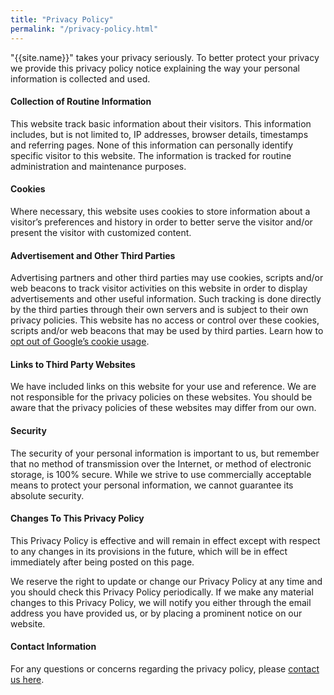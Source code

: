 ```yaml
---
title: "Privacy Policy"
permalink: "/privacy-policy.html"
---
```


"{{site.name}}" takes your privacy seriously. To better protect your privacy we provide this privacy policy notice explaining the way your personal information is collected and used.


#### Collection of Routine Information

This website track basic information about their visitors. This information includes, but is not limited to, IP addresses, browser details, timestamps and referring pages. None of this information can personally identify specific visitor to this website. The information is tracked for routine administration and maintenance purposes.


#### Cookies

Where necessary, this website uses cookies to store information about a visitor’s preferences and history in order to better serve the visitor and/or present the visitor with customized content.


#### Advertisement and Other Third Parties

Advertising partners and other third parties may use cookies, scripts and/or web beacons to track visitor activities on this website in order to display advertisements and other useful information. Such tracking is done directly by the third parties through their own servers and is subject to their own privacy policies. This website has no access or control over these cookies, scripts and/or web beacons that may be used by third parties. Learn how to [opt out of Google’s cookie usage](http://www.google.com/privacy_ads.html).


#### Links to Third Party Websites

We have included links on this website for your use and reference. We are not responsible for the privacy policies on these websites. You should be aware that the privacy policies of these websites may differ from our own.


#### Security

The security of your personal information is important to us, but remember that no method of transmission over the Internet, or method of electronic storage, is 100% secure. While we strive to use commercially acceptable means to protect your personal information, we cannot guarantee its absolute security.


#### Changes To This Privacy Policy

This Privacy Policy is effective and will remain in effect except with respect to any changes in its provisions in the future, which will be in effect immediately after being posted on this page.

We reserve the right to update or change our Privacy Policy at any time and you should check this Privacy Policy periodically. If we make any material changes to this Privacy Policy, we will notify you either through the email address you have provided us, or by placing a prominent notice on our website.


#### Contact Information

For any questions or concerns regarding the privacy policy, please [contact us here]({{site.baseurl}}/contact.html).

